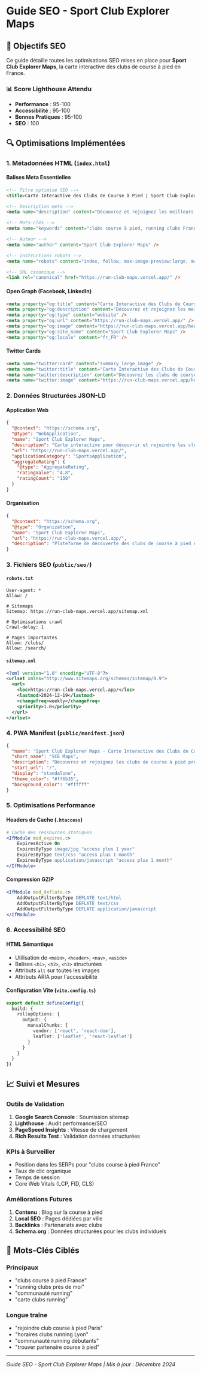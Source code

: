# Guide SEO - Sport Club Explorer Maps

## 🎯 Objectifs SEO

Ce guide détaille toutes les optimisations SEO mises en place pour **Sport Club Explorer Maps**, la carte interactive des clubs de course à pied en France.

### 📊 Score Lighthouse Attendu
- **Performance** : 95-100
- **Accessibilité** : 95-100
- **Bonnes Pratiques** : 95-100
- **SEO** : 100

## 🔍 Optimisations Implémentées

### 1. **Métadonnées HTML** (`index.html`)

#### Balises Meta Essentielles
```html
<!-- Titre optimisé SEO -->
<title>Carte Interactive des Clubs de Course à Pied | Sport Club Explorer Maps</title>

<!-- Description meta -->
<meta name="description" content="Découvrez et rejoignez les meilleurs clubs de course à pied près de chez vous. Carte interactive avec plus de 100 clubs en France." />

<!-- Mots-clés -->
<meta name="keywords" content="clubs course à pied, running clubs France, communauté running, carte clubs running" />

<!-- Auteur -->
<meta name="author" content="Sport Club Explorer Maps" />

<!-- Instructions robots -->
<meta name="robots" content="index, follow, max-image-preview:large, max-snippet:-1, max-video-preview:-1" />

<!-- URL canonique -->
<link rel="canonical" href="https://run-club-maps.vercel.app/" />
```

#### Open Graph (Facebook, LinkedIn)
```html
<meta property="og:title" content="Carte Interactive des Clubs de Course à Pied | Sport Club Explorer Maps" />
<meta property="og:description" content="Découvrez et rejoignez les meilleurs clubs de course à pied près de chez vous." />
<meta property="og:type" content="website" />
<meta property="og:url" content="https://run-club-maps.vercel.app/" />
<meta property="og:image" content="https://run-club-maps.vercel.app/header-background.jpg" />
<meta property="og:site_name" content="Sport Club Explorer Maps" />
<meta property="og:locale" content="fr_FR" />
```

#### Twitter Cards
```html
<meta name="twitter:card" content="summary_large_image" />
<meta name="twitter:title" content="Carte Interactive des Clubs de Course à Pied" />
<meta name="twitter:description" content="Découvrez les clubs de course à pied près de chez vous." />
<meta name="twitter:image" content="https://run-club-maps.vercel.app/header-background.jpg" />
```

### 2. **Données Structurées JSON-LD**

#### Application Web
```json
{
  "@context": "https://schema.org",
  "@type": "WebApplication",
  "name": "Sport Club Explorer Maps",
  "description": "Carte interactive pour découvrir et rejoindre les clubs de course à pied en France",
  "url": "https://run-club-maps.vercel.app/",
  "applicationCategory": "SportsApplication",
  "aggregateRating": {
    "@type": "AggregateRating",
    "ratingValue": "4.8",
    "ratingCount": "150"
  }
}
```

#### Organisation
```json
{
  "@context": "https://schema.org",
  "@type": "Organization",
  "name": "Sport Club Explorer Maps",
  "url": "https://run-club-maps.vercel.app/",
  "description": "Plateforme de découverte des clubs de course à pied en France"
}
```

### 3. **Fichiers SEO** (`public/seo/`)

#### `robots.txt`
```
User-agent: *
Allow: /

# Sitemaps
Sitemap: https://run-club-maps.vercel.app/sitemap.xml

# Optimisations crawl
Crawl-delay: 1

# Pages importantes
Allow: /clubs/
Allow: /search/
```

#### `sitemap.xml`
```xml
<?xml version="1.0" encoding="UTF-8"?>
<urlset xmlns="http://www.sitemaps.org/schemas/sitemap/0.9">
  <url>
    <loc>https://run-club-maps.vercel.app/</loc>
    <lastmod>2024-12-19</lastmod>
    <changefreq>weekly</changefreq>
    <priority>1.0</priority>
  </url>
</urlset>
```

### 4. **PWA Manifest** (`public/manifest.json`)
```json
{
  "name": "Sport Club Explorer Maps - Carte Interactive des Clubs de Course",
  "short_name": "SCE Maps",
  "description": "Découvrez et rejoignez les clubs de course à pied près de chez vous",
  "start_url": "/",
  "display": "standalone",
  "theme_color": "#ff6b35",
  "background_color": "#ffffff"
}
```

### 5. **Optimisations Performance**

#### Headers de Cache (`.htaccess`)
```apache
# Cache des ressources statiques
<IfModule mod_expires.c>
    ExpiresActive On
    ExpiresByType image/jpg "access plus 1 year"
    ExpiresByType text/css "access plus 1 month"
    ExpiresByType application/javascript "access plus 1 month"
</IfModule>
```

#### Compression GZIP
```apache
<IfModule mod_deflate.c>
    AddOutputFilterByType DEFLATE text/html
    AddOutputFilterByType DEFLATE text/css
    AddOutputFilterByType DEFLATE application/javascript
</IfModule>
```

### 6. **Accessibilité SEO**

#### HTML Sémantique
- Utilisation de `<main>`, `<header>`, `<nav>`, `<aside>`
- Balises `<h1>`, `<h2>`, `<h3>` structurées
- Attributs `alt` sur toutes les images
- Attributs ARIA pour l'accessibilité

#### Configuration Vite (`vite.config.ts`)
```typescript
export default defineConfig({
  build: {
    rollupOptions: {
      output: {
        manualChunks: {
          vendor: ['react', 'react-dom'],
          leaflet: ['leaflet', 'react-leaflet']
        }
      }
    }
  }
})
```

## 📈 Suivi et Mesures

### Outils de Validation
1. **Google Search Console** : Soumission sitemap
2. **Lighthouse** : Audit performance/SEO
3. **PageSpeed Insights** : Vitesse de chargement
4. **Rich Results Test** : Validation données structurées

### KPIs à Surveiller
- Position dans les SERPs pour "clubs course à pied France"
- Taux de clic organique
- Temps de session
- Core Web Vitals (LCP, FID, CLS)

### Améliorations Futures
1. **Contenu** : Blog sur la course à pied
2. **Local SEO** : Pages dédiées par ville
3. **Backlinks** : Partenariats avec clubs
4. **Schema.org** : Données structurées pour les clubs individuels

## 🎯 Mots-Clés Ciblés

### Principaux
- "clubs course à pied France"
- "running clubs près de moi"
- "communauté running"
- "carte clubs running"

### Longue traîne
- "rejoindre club course à pied Paris"
- "horaires clubs running Lyon"
- "communauté running débutants"
- "trouver partenaire course à pied"

---

*Guide SEO - Sport Club Explorer Maps | Mis à jour : Décembre 2024* 